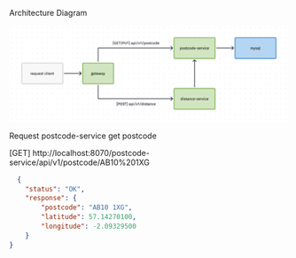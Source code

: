 Architecture Diagram 

![architecture-diagram](./architecture-diagram.png)


Request postcode-service get postcode

[GET] http://localhost:8070/postcode-service/api/v1/postcode/AB10%201XG

```json
  {
    "status": "OK",
    "response": {
        "postcode": "AB10 1XG",
        "latitude": 57.14270100,
        "longitude": -2.09329500
    }
}
```


